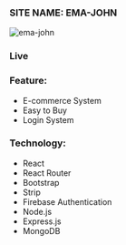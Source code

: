 ### SITE NAME: EMA-JOHN

![ema-john](https://i.ibb.co/0mF0YLk/ema.png)
### Live

### Feature:
- E-commerce System
- Easy to Buy
- Login System

### Technology:
- React
- React Router
- Bootstrap 
- Strip
- Firebase Authentication
- Node.js
- Express.js
- MongoDB